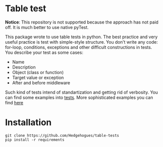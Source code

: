 # Table test

**Notice**: This repository is not supported because the approach has not paid off. It is much better to use native pyTest.



This package wrote to use table tests in python. The best practice and very useful practice is test with simple-style 
structure. You don't write any code: for-loop, conditions, exceptions and other difficult constructions in tests. 
You describe your test as some cases:

* Name
* Description
* Object (class or function)
* Target value or exception
* After and before middleware

Such kind of tests intend of standartization and getting rid of verbosity. You can find some examples into 
[tests](https://github.com/hedgehogues/table-tests/tree/tests). More sophisticated examples you can find 
[here](https://github.com/Hedgehogues/youtube-crawler/tree/master/tests)

# Installation

    git clone https://github.com/Hedgehogues/table-tests
    pip install -r requirements
 
